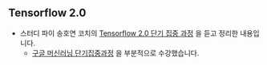 ## Tensorflow 2.0
* 스터디 파이 송호연 코치의 [Tensorflow 2.0 단기 집중 과정](https://studypie.co/ko/course/tensorflow_2_basic_focused_course) 을 듣고 정리한 내용입니다.
  * [구글 머신러닝 단기집중과정](https://developers.google.com/machine-learning/crash-course/) 을 부분적으로 수강했습니다.

